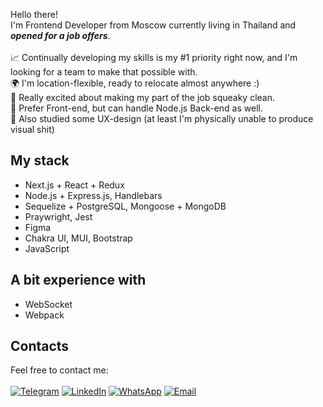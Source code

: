 Hello there!<br>
I'm Frontend Developer from Moscow currently living in Thailand and ***opened for a job offers***.<br><br>
📈 Continually developing my skills is my #1 priority right now, and I'm looking for a team to make that possible with.<br>
🌍 I'm location-flexible, ready to relocate almost anywhere :)<br>
🤌 Really excited about making my part of the job squeaky clean.<br>
🌈 Prefer Front-end, but can handle Node.js Back-end as well.<br>
🎨 Also studied some UX-design (at least I'm physically unable to produce visual shit)<br>

## My stack
* Next.js + React + Redux
* Node.js + Express.js, Handlebars
* Sequelize + PostgreSQL, Mongoose + MongoDB
* Praywright, Jest
* Figma
* Chakra UI, MUI, Bootstrap
* JavaScript

## A bit experience with
* WebSocket
* Webpack

## Contacts
Feel free to contact me:<br><br>
[![Telegram](https://img.shields.io/badge/-Telegram-blue?color=0088cc&logo=telegram&logoColor=white)](https://t.me/zzzookie)
[![LinkedIn](https://img.shields.io/badge/-LinkedIn-blue?color=0077b5&logo=linkedin&logoColor=white)](https://www.linkedin.com/in/ivan-shulgin/)
[![WhatsApp](https://img.shields.io/badge/-WhatsApp-green?color=075e54&logo=whatsapp&logoColor=white)](https://api.whatsapp.com/send?phone=79167978400)
[![Email](https://img.shields.io/badge/-Email-red?color=ea4335&logo=gmail&logoColor=white)](mailto:iushulgin@gmail.com)
